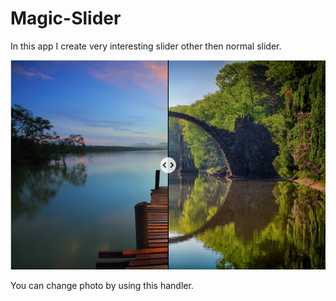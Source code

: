 # Magic-Slider
In this app I create very interesting slider other then normal slider.

<img src="./screen.png"/> 

You can change photo by using this handler.
